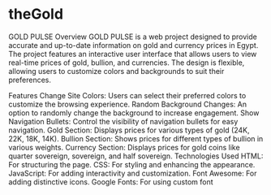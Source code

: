 # theGold
GOLD PULSE
Overview
GOLD PULSE is a web project designed to provide accurate and up-to-date information on gold and currency prices in Egypt. The project features an interactive user interface that allows users to view real-time prices of gold, bullion, and currencies. The design is flexible, allowing users to customize colors and backgrounds to suit their preferences.

Features
Change Site Colors: Users can select their preferred colors to customize the browsing experience.
Random Background Changes: An option to randomly change the background to increase engagement.
Show Navigation Bullets: Control the visibility of navigation bullets for easy navigation.
Gold Section: Displays prices for various types of gold (24K, 22K, 18K, 14K).
Bullion Section: Shows prices for different types of bullion in various weights.
Currency Section: Displays prices for gold coins like quarter sovereign, sovereign, and half sovereign.
Technologies Used
HTML: For structuring the page.
CSS: For styling and enhancing the appearance.
JavaScript: For adding interactivity and customization.
Font Awesome: For adding distinctive icons.
Google Fonts: For using custom font
